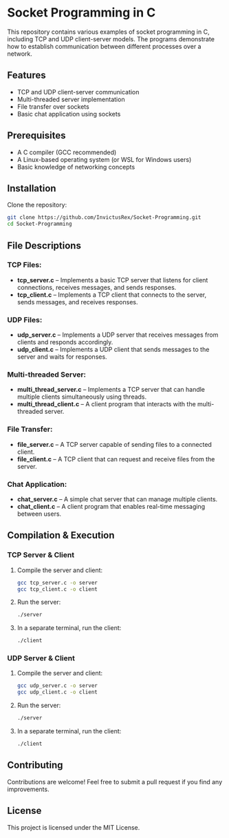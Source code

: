 # Socket Programming in C

This repository contains various examples of socket programming in C, including TCP and UDP client-server models. The programs demonstrate how to establish communication between different processes over a network.

## Features
- TCP and UDP client-server communication
- Multi-threaded server implementation
- File transfer over sockets
- Basic chat application using sockets

## Prerequisites
- A C compiler (GCC recommended)
- A Linux-based operating system (or WSL for Windows users)
- Basic knowledge of networking concepts

## Installation
Clone the repository:
```sh
git clone https://github.com/InvictusRex/Socket-Programming.git
cd Socket-Programming
```

## File Descriptions
### TCP Files:
- **tcp_server.c** – Implements a basic TCP server that listens for client connections, receives messages, and sends responses.
- **tcp_client.c** – Implements a TCP client that connects to the server, sends messages, and receives responses.

### UDP Files:
- **udp_server.c** – Implements a UDP server that receives messages from clients and responds accordingly.
- **udp_client.c** – Implements a UDP client that sends messages to the server and waits for responses.

### Multi-threaded Server:
- **multi_thread_server.c** – Implements a TCP server that can handle multiple clients simultaneously using threads.
- **multi_thread_client.c** – A client program that interacts with the multi-threaded server.

### File Transfer:
- **file_server.c** – A TCP server capable of sending files to a connected client.
- **file_client.c** – A TCP client that can request and receive files from the server.

### Chat Application:
- **chat_server.c** – A simple chat server that can manage multiple clients.
- **chat_client.c** – A client program that enables real-time messaging between users.

## Compilation & Execution
### TCP Server & Client
1. Compile the server and client:
   ```sh
   gcc tcp_server.c -o server
   gcc tcp_client.c -o client
   ```
2. Run the server:
   ```sh
   ./server
   ```
3. In a separate terminal, run the client:
   ```sh
   ./client
   ```

### UDP Server & Client
1. Compile the server and client:
   ```sh
   gcc udp_server.c -o server
   gcc udp_client.c -o client
   ```
2. Run the server:
   ```sh
   ./server
   ```
3. In a separate terminal, run the client:
   ```sh
   ./client
   ```

## Contributing
Contributions are welcome! Feel free to submit a pull request if you find any improvements.

## License
This project is licensed under the MIT License.
